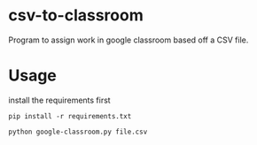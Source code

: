 # csv-to-classroom
Program to assign work in google classroom based off a CSV file.

# Usage
install the requirements first
```
pip install -r requirements.txt
```

```
python google-classroom.py file.csv
```
